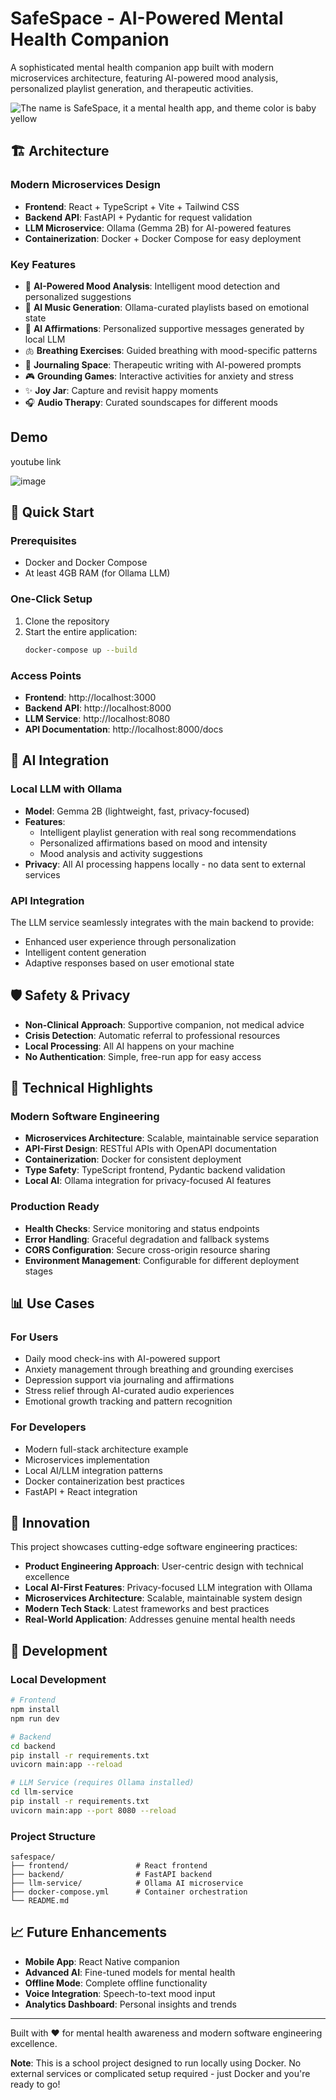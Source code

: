 # SafeSpace - AI-Powered Mental Health Companion

A sophisticated mental health companion app built with modern microservices architecture, featuring AI-powered mood analysis, personalized playlist generation, and therapeutic activities.

![The name is SafeSpace, it a mental health app, and theme color is baby yellow](https://github.com/user-attachments/assets/8bcfd4e9-106b-400a-b7ef-24a3e3349224)


## 🏗️ Architecture

### Modern Microservices Design
- **Frontend**: React + TypeScript + Vite + Tailwind CSS
- **Backend API**: FastAPI + Pydantic for request validation
- **LLM Microservice**: Ollama (Gemma 2B) for AI-powered features
- **Containerization**: Docker + Docker Compose for easy deployment

### Key Features
- 🧠 **AI-Powered Mood Analysis**: Intelligent mood detection and personalized suggestions
- 🎵 **AI Music Generation**: Ollama-curated playlists based on emotional state
- 💭 **AI Affirmations**: Personalized supportive messages generated by local LLM
- 🫁 **Breathing Exercises**: Guided breathing with mood-specific patterns
- 📝 **Journaling Space**: Therapeutic writing with AI-powered prompts
- 🎮 **Grounding Games**: Interactive activities for anxiety and stress
- ✨ **Joy Jar**: Capture and revisit happy moments
- 🎧 **Audio Therapy**: Curated soundscapes for different moods

## Demo
youtube link

![image](https://github.com/user-attachments/assets/4eaf75cc-e176-4128-add8-9d0a8182431c)

## 🚀 Quick Start

### Prerequisites
- Docker and Docker Compose
- At least 4GB RAM (for Ollama LLM)

### One-Click Setup
1. Clone the repository
2. Start the entire application:
   ```bash
   docker-compose up --build
   ```

### Access Points
- **Frontend**: http://localhost:3000
- **Backend API**: http://localhost:8000
- **LLM Service**: http://localhost:8080
- **API Documentation**: http://localhost:8000/docs

## 🤖 AI Integration

### Local LLM with Ollama
- **Model**: Gemma 2B (lightweight, fast, privacy-focused)
- **Features**: 
  - Intelligent playlist generation with real song recommendations
  - Personalized affirmations based on mood and intensity
  - Mood analysis and activity suggestions
- **Privacy**: All AI processing happens locally - no data sent to external services

### API Integration
The LLM service seamlessly integrates with the main backend to provide:
- Enhanced user experience through personalization
- Intelligent content generation
- Adaptive responses based on user emotional state

## 🛡️ Safety & Privacy

- **Non-Clinical Approach**: Supportive companion, not medical advice
- **Crisis Detection**: Automatic referral to professional resources
- **Local Processing**: All AI happens on your machine
- **No Authentication**: Simple, free-run app for easy access

## 🎯 Technical Highlights

### Modern Software Engineering
- **Microservices Architecture**: Scalable, maintainable service separation
- **API-First Design**: RESTful APIs with OpenAPI documentation
- **Containerization**: Docker for consistent deployment
- **Type Safety**: TypeScript frontend, Pydantic backend validation
- **Local AI**: Ollama integration for privacy-focused AI features

### Production Ready
- **Health Checks**: Service monitoring and status endpoints
- **Error Handling**: Graceful degradation and fallback systems
- **CORS Configuration**: Secure cross-origin resource sharing
- **Environment Management**: Configurable for different deployment stages

## 📊 Use Cases

### For Users
- Daily mood check-ins with AI-powered support
- Anxiety management through breathing and grounding exercises
- Depression support via journaling and affirmations
- Stress relief through AI-curated audio experiences
- Emotional growth tracking and pattern recognition

### For Developers
- Modern full-stack architecture example
- Microservices implementation
- Local AI/LLM integration patterns
- Docker containerization best practices
- FastAPI + React integration

## 🌟 Innovation

This project showcases cutting-edge software engineering practices:
- **Product Engineering Approach**: User-centric design with technical excellence
- **Local AI-First Features**: Privacy-focused LLM integration with Ollama
- **Microservices Architecture**: Scalable, maintainable system design
- **Modern Tech Stack**: Latest frameworks and best practices
- **Real-World Application**: Addresses genuine mental health needs

## 🔧 Development

### Local Development
```bash
# Frontend
npm install
npm run dev

# Backend
cd backend
pip install -r requirements.txt
uvicorn main:app --reload

# LLM Service (requires Ollama installed)
cd llm-service
pip install -r requirements.txt
uvicorn main:app --port 8080 --reload
```

### Project Structure
```
safespace/
├── frontend/               # React frontend
├── backend/                # FastAPI backend
├── llm-service/            # Ollama AI microservice
├── docker-compose.yml      # Container orchestration
└── README.md
```

## 📈 Future Enhancements

- **Mobile App**: React Native companion
- **Advanced AI**: Fine-tuned models for mental health
- **Offline Mode**: Complete offline functionality
- **Voice Integration**: Speech-to-text mood input
- **Analytics Dashboard**: Personal insights and trends

---

Built with ❤️ for mental health awareness and modern software engineering excellence.

**Note**: This is a school project designed to run locally using Docker. No external services or complicated setup required - just Docker and you're ready to go!
